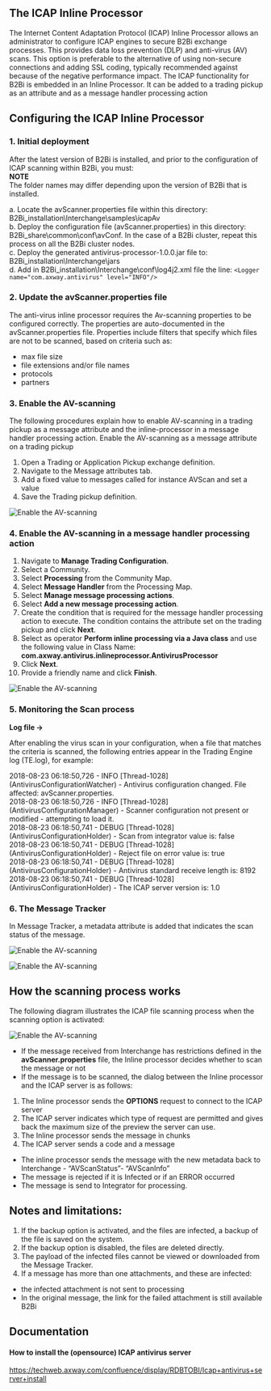## The ICAP Inline Processor
The Internet Content Adaptation Protocol (ICAP) Inline Processor allows an administrator to configure ICAP engines to secure B2Bi exchange processes. This provides data loss prevention (DLP) and anti-virus (AV) scans. This option is preferable to the alternative of using non-secure connections and adding SSL coding, typically recommended against because of the negative performance impact.
The ICAP functionality for B2Bi is embedded in an Inline Processor. It can be added to a trading pickup as an attribute and as a message handler processing action

## Configuring the ICAP Inline Processor
### 1. Initial deployment
After the latest version of B2Bi is installed, and prior to the configuration of ICAP scanning within B2Bi, you must:\
**NOTE**\
The folder names may differ depending upon the version of B2Bi that is installed.

a. Locate the avScanner.properties file within this directory: B2Bi_installation\Interchange\samples\icapAv\
b. Deploy the configuration file (avScanner.properties) in this directory: B2Bi_share\common\conf\avConf. In the case of a B2Bi cluster, repeat this process on all the B2Bi cluster nodes.\
c. Deploy the generated antivirus-processor-1.0.0.jar file to: B2Bi_installation\Interchange\jars\
d. Add in B2Bi_installation\Interchange\conf\log4j2.xml file the line: 
`<Logger name="com.axway.antivirus" level="INFO"/>`



### 2. Update the avScanner.properties file
The anti-virus inline processor requires the Av-scanning properties to be configured correctly. The properties are auto-documented in the avScanner.properties file.
Properties include filters that specify which files are not to be scanned, based on criteria such as:

* max file size
* file extensions and/or file names
* protocols
* partners

### 3. Enable the AV-scanning
The following procedures explain how to enable AV-scanning in a trading pickup as a message attribute and the inline-processor in a message handler processing action.
Enable the AV-scanning as a message attribute on a trading pickup

1. Open a Trading or Application Pickup exchange definition.
2. Navigate to the Message attributes tab.
3. Add a fixed value to messages called for instance AVScan and set a value
4. Save the Trading pickup definition.

![Enable the AV-scanning](distributions/screenshots/Enable_the_AV_scanning.jpg)

### 4. Enable the AV-scanning in a message handler processing action
1. Navigate to **Manage Trading Configuration**.
2. Select a Community.
3. Select **Processing** from the Community Map.
4. Select **Message Handler** from the Processing Map.
5. Select **Manage message processing actions**.
6. Select **Add a new message processing action**.
7. Create the condition that is required for the message handler processing action to execute. 
The condition contains the attribute set on the trading pickup and click **Next**.
8. Select as operator **Perform inline processing via a Java class** and use the following value in Class Name: **com.axway.antivirus.inlineprocessor.AntivirusProcessor**
9. Click **Next**.
10. Provide a friendly name and click **Finish**.

![Enable the AV-scanning](distributions/screenshots/Enable_the_AV-scanning_in_a_message_handler.jpg)

### 5. Monitoring the Scan process
**Log file ->**

After enabling the virus scan in your configuration, when a file that matches the criteria is scanned, the following entries appear in the Trading Engine log (TE.log), for example:

2018-08-23 06:18:50,726 - INFO [Thread-1028] (AntivirusConfigurationWatcher) - Antivirus configuration changed. File affected: avScanner.properties.\
2018-08-23 06:18:50,726 - INFO [Thread-1028] (AntivirusConfigurationManager) - Scanner configuration not present or modified - attempting to load it.\
2018-08-23 06:18:50,741 - DEBUG [Thread-1028] (AntivirusConfigurationHolder) - Scan from integrator value is: false\
2018-08-23 06:18:50,741 - DEBUG [Thread-1028] (AntivirusConfigurationHolder) - Reject file on error value is: true\
2018-08-23 06:18:50,741 - DEBUG [Thread-1028] (AntivirusConfigurationHolder) - Antivirus standard receive length is: 8192\
2018-08-23 06:18:50,741 - DEBUG [Thread-1028] (AntivirusConfigurationHolder) - The ICAP server version is: 1.0

### 6. The Message Tracker
In Message Tracker, a metadata attribute is added that indicates the scan status of the message.

![Enable the AV-scanning](distributions/screenshots/The_Message_Tracker.jpg)

![Enable the AV-scanning](distributions/screenshots/The_Message_Details.jpg)

## How the scanning process works
The following diagram illustrates the ICAP file scanning process when the scanning option is activated:

![Enable the AV-scanning](distributions/screenshots/The_Scanning_Process.jpg)

* If the message received from Interchange has restrictions defined in the **avScanner.properties** file, the Inline processor decides whether to scan the message or not
* If the message is to be scanned, the dialog between the Inline processor and the ICAP server is as follows:
1. The Inline processor sends the **OPTIONS** request to connect to the ICAP server
2. The ICAP server indicates which type of request are permitted and gives back the maximum size of the preview the server can use.
3. The Inline processor sends the message in chunks
4. The ICAP server sends a code and a message

* The inline processor sends the message with the new metadata back to Interchange - “AVScanStatus”- “AVScanInfo”
* The message is rejected if it is Infected or if an ERROR occurred
* The message is send to Integrator for processing.

## Notes and limitations:
1. If the backup option is activated, and the files are infected, a backup of the file is saved on the system.
2. If the backup option is disabled, the files are deleted directly.
3. The payload of the infected files cannot be viewed or downloaded from the Message Tracker.
4. If a message has more than one attachments, and these are infected: 
* the infected attachment is not sent to processing
* In the original message, the link for the failed attachment is still available
B2Bi

## Documentation
#### How to install the (opensource) ICAP antivirus server 
https://techweb.axway.com/confluence/display/RDBTOBI/Icap+antivirus+server+install
